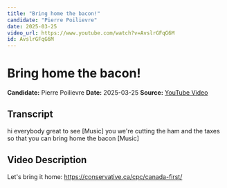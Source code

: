 ```yaml
---
title: "Bring home the bacon!"
candidate: "Pierre Poilievre"
date: 2025-03-25
video_url: https://www.youtube.com/watch?v=AvslrGFqG6M
id: AvslrGFqG6M
---
```


# Bring home the bacon!

**Candidate:** Pierre Poilievre
**Date:** 2025-03-25
**Source:** [YouTube Video](https://www.youtube.com/watch?v=AvslrGFqG6M)

## Transcript

hi everybody great to see [Music] you we're cutting the ham and the taxes so that you can bring home the bacon [Music]

## Video Description

Let's bring it home: https://conservative.ca/cpc/canada-first/
